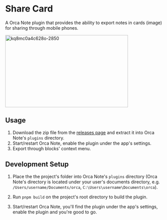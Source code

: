 # Share Card

A Orca Note plugin that provides the ability to export notes in cards (image) for sharing through mobile phones.

<img width="390" height="230" alt="kq8mc0a4c628o-2850" src="https://github.com/user-attachments/assets/b9a6f942-b096-405a-abff-29ae39f039aa" />

## Usage

1. Download the zip file from the [releases page](https://github.com/sethyuan/orca-bullet-threading/releases) and extract it into Orca Note's `plugins` directory.
2. Start/restart Orca Note, enable the plugin under the app's settings.
3. Export through blocks' context menu.

## Development Setup

1. Place the the project's folder into Orca Note's `plugins` directory (Orca Note's directory is located under your user's documents directory, e.g. `/Users/username/Documents/orca`, `C:\Users\username\Documents\orca`).

2. Run `pnpm build` on the project's root directory to build the plugin.

3. Start/restart Orca Note, you'll find the plugin under the app's settings, enable the plugin and you're good to go.
